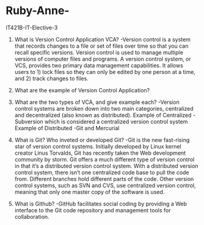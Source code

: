 # Ruby-Anne-
IT421B-IT-Elective-3 

1. What is Version Control Application VCA?
	-Version control is a system that records changes to a file or set of 
	files over time so that you can recall specific versions. Version control 
	is used to manage multiple versions of computer files and programs. 
	A version control system, or VCS, provides two primary data management capabilities. 
	It allows users to 1) lock files so they can only be edited by one person at a time, 
	and 2) track changes to files.

2.  What are the example of Version Control Application?

3. What are the two types of VCA, and give example each?
	-Version control systems are broken down into two main categories,
	 centralized and decentralized (also known as distributed).
  		Example of Centralized
		-Subversion which is considered a centralized version control system
		Example of Distributed
		-Git and Mercurial

4. What is Git?
   Who inveted or developed Git?
	 -Git is the new fast-rising star of version control systems. Initially developed by
 	 Linux kernel creator Linus Torvalds, Git has recently taken the Web development community by storm.
 	 Git offers a much different type of version control in that it’s a distributed version control system.
	 With a distributed version control system, there isn’t one centralized code base to pull the code from.
	 Different branches hold different parts of the code. Other version control systems, such as SVN and CVS, 
	use centralized version control, meaning that only one master copy of the software is used.

5. What is Github?
	-GitHub facilitates social coding by providing a Web interface to the Git code repository and management tools 
	for collaboration.
